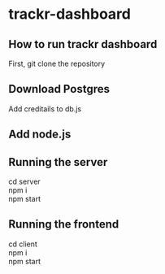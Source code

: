 # trackr-dashboard

## How to run trackr dashboard

First, git clone the repository

## Download Postgres

Add creditails to db.js 

## Add node.js

## Running the server
 cd server \
 npm i \
 npm start 

## Running the frontend
 cd client \
 npm i \
 npm start 
